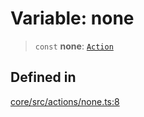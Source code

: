 # Variable: none

> `const` **none**: [`Action`](../interfaces/Action.md)

## Defined in

[core/src/actions/none.ts:8](https://github.com/ai16z/eliza/blob/c96957e5a5d17e343b499dd4d46ce403856ac5bc/core/src/actions/none.ts#L8)
